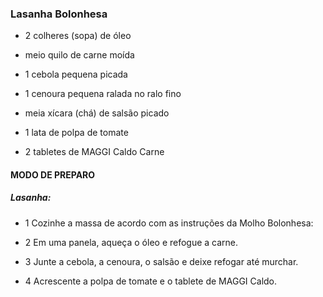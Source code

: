 ### Lasanha Bolonhesa

- 2 colheres (sopa) de óleo

- meio quilo de carne moída

- 1 cebola pequena picada

- 1 cenoura pequena ralada no ralo fino

- meia xícara (chá) de salsão picado

- 1 lata de polpa de tomate

- 2 tabletes de MAGGI Caldo Carne

#### MODO DE PREPARO

##### Lasanha:

- 1	Cozinhe a massa de acordo com as instruções da Molho Bolonhesa:

- 2	Em uma panela, aqueça o óleo e refogue a carne.

- 3	Junte a cebola, a cenoura, o salsão e deixe refogar até murchar.

- 4	Acrescente a polpa de tomate e o tablete de MAGGI Caldo.